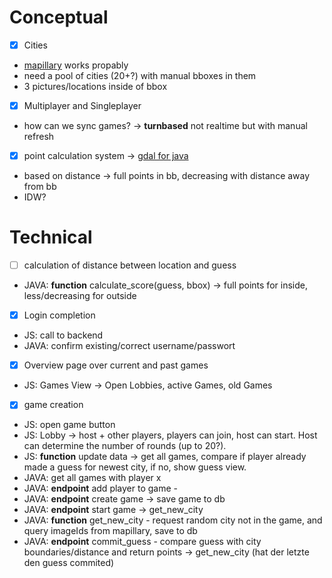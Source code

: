 # Conceptual
- [x] Cities
- [mapillary](https://www.mapillary.com/developer/api-documentation) works propably
- need a pool of cities (20+?) with manual bboxes in them
- 3 pictures/locations inside of bbox

- [x] Multiplayer and Singleplayer
- how can we sync games? -> __turnbased__ not realtime but with manual refresh

- [x] point calculation system -> [gdal for java](https://gdal.org/api/java/index.html)
- based on distance -> full points in bb, decreasing with distance away from bb
- IDW?

# Technical
- [ ] calculation of distance between location and guess
- JAVA: **function** calculate_score(guess, bbox) -> full points for inside, less/decreasing for outside
- [x] Login completion
- JS: call to backend
- JAVA: confirm existing/correct username/passwort
- [x] Overview page over current and past games
- JS: Games View -> Open Lobbies, active Games, old Games
- [x] game creation
- JS: open game button
- JS: Lobby -> host + other players, players can join, host can start. Host can determine the number of rounds (up to 20?).
- JS: **function** update data -> get all games, compare if player already made a guess for newest city, if no, show guess view.
- JAVA: get all games with player x
- JAVA: **endpoint** add player to game -
- JAVA: **endpoint** create game -> save game to db
- JAVA: **endpoint** start game -> get_new_city
- JAVA: **function** get_new_city - request random city not in the game, and query imageIds from mapillary, save to db
- JAVA: **endpoint** commit_guess - compare guess with city boundaries/distance and return points -> get_new_city (hat der letzte den guess commited)
